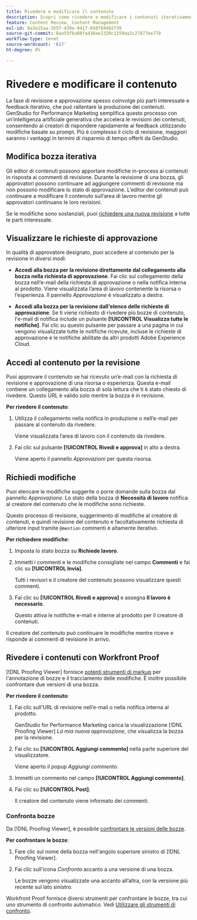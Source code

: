 ```yaml
---
title: Rivedere e modificare il contenuto
description: Scopri come rivedere e modificare i contenuti iterativamente con Adobe GenStudio for Performance Marketing.
feature: Content Review, Content Management
exl-id: 9a3a15aa-355f-439e-9417-850704402f39
source-git-commit: 8aa55fba08fa438ae2320c1159aa3c27877ee778
workflow-type: tm+mt
source-wordcount: '617'
ht-degree: 0%

---
```


# Rivedere e modificare il contenuto

La fase di revisione e approvazione spesso coinvolge più parti interessate e feedback iterativo, che può rallentare la produzione dei contenuti. GenStudio for Performance Marketing semplifica questo processo con un’intelligenza artificiale generativa che accelera le revisioni dei contenuti, consentendo ai creatori di rispondere rapidamente ai feedback utilizzando modifiche basate su prompt. Più è complesso il ciclo di revisione, maggiori saranno i vantaggi in termini di risparmio di tempo offerti da GenStudio.

## Modifica bozza iterativa

Gli editor di contenuti possono apportare modifiche in-process ai contenuti in risposta ai commenti di revisione. Durante la revisione di una bozza, gli approvatori possono continuare ad aggiungere commenti di revisione ma non possono modificare lo stato di approvazione. L’editor dei contenuti può continuare a modificare il contenuto sull’area di lavoro mentre gli approvatori continuano le loro revisioni.

Se le modifiche sono sostanziali, puoi [richiedere una nuova revisione](/help/user-guide/approvals/request-review.md#request-new-approval) a tutte le parti interessate.

## Visualizzare le richieste di approvazione

In qualità di approvatore designato, puoi accedere al contenuto per la revisione in diversi modi:

* **Accedi alla bozza per la revisione direttamente dal collegamento alla bozza nella richiesta di approvazione**. Fai clic sul collegamento della bozza nell’e-mail della richiesta di approvazione o nella notifica interna al prodotto. Viene visualizzata l’area di lavoro contenente la risorsa o l’esperienza. Il pannello _Approvazione_ è visualizzato a destra.

* **Accedi alla bozza per la revisione dall&#39;elenco delle richieste di approvazione**. Se ti viene richiesto di rivedere più bozze di contenuto, l&#39;e-mail di notifica include un pulsante **[!UICONTROL Visualizza tutte le notifiche]**. Fai clic su questo pulsante per passare a una pagina in cui vengono visualizzate tutte le notifiche ricevute, incluse le richieste di approvazione e le notifiche abilitate da altri prodotti Adobe Experience Cloud.

## Accedi al contenuto per la revisione

Puoi approvare il contenuto se hai ricevuto un’e-mail con la richiesta di revisione e approvazione di una risorsa o esperienza. Questa e-mail contiene un collegamento alla bozza di sola lettura che ti è stato chiesto di rivedere. Questo URL è valido solo mentre la bozza è in revisione.

**Per rivedere il contenuto**:

1. Utilizza il collegamento nella notifica in produzione o nell’e-mail per passare al contenuto da rivedere.

   Viene visualizzata l’area di lavoro con il contenuto da rivedere.

1. Fai clic sul pulsante **[!UICONTROL Rivedi e approva]** in alto a destra.

   Viene aperto il pannello _Approvazioni_ per questa risorsa.

## Richiedi modifiche

Puoi elencare le modifiche suggerite o porre domande sulla bozza dal pannello _Approvazione_. Lo stato della bozza di **Necessità di lavoro** notifica al creatore del contenuto che le modifiche sono richieste.

Questo processo di revisione, suggerimento di modifiche al creatore di contenuti, e quindi revisione del contenuto e facoltativamente richiesta di ulteriore input tramite `@mention` commenti è altamente iterativo.

**Per richiedere modifiche**:

1. Imposta lo stato bozza su **Richiede lavoro**.

1. Immetti i commenti e le modifiche consigliate nel campo **Commenti** e fai clic su **[!UICONTROL Invia]**.

   Tutti i revisori e il creatore del contenuto possono visualizzare questi commenti.

1. Fai clic su **[!UICONTROL Rivedi e approva]** e assegna **Il lavoro è necessario**.

   Questo attiva le notifiche e-mail e interne al prodotto per il creatore di contenuti.

Il creatore del contenuto può continuare le modifiche mentre riceve e risponde ai commenti di revisione in arrivo.

## Rivedere i contenuti con Workfront Proof

[!DNL Proofing Viewer] fornisce [potenti strumenti di markup](https://experienceleague.adobe.com/it/docs/workfront/using/review-and-approve-work/proofing/review-proofs-in-workfront/comment-on-a-proof/comment-on-proof-1) per l&#39;annotazione di bozze e il tracciamento delle modifiche. È inoltre possibile confrontare due versioni di una bozza.

**Per rivedere il contenuto**:

1. Fai clic sull’URL di revisione nell’e-mail o nella notifica interna al prodotto.

   GenStudio for Performance Marketing carica la visualizzazione [!DNL Proofing Viewer] _La mia nuova approvazione_, che visualizza la bozza per la revisione.

1. Fai clic su **[!UICONTROL Aggiungi commento]** nella parte superiore del visualizzatore.

   Viene aperto il popup _Aggiungi commento_.

1. Immetti un commento nel campo **[!UICONTROL Aggiungi commento]**.

1. Fai clic su **[!UICONTROL Post]**.

   Il creatore del contenuto viene informato dei commenti.

### Confronta bozze

Da [!DNL Proofing Viewer], è possibile [confrontare le versioni delle bozze](https://experienceleague.adobe.com/it/docs/workfront/using/workfront-proof/work-with-proofs-in-wf-proof/review-proofs-web-proofing-viewer/compare-proofs).

**Per confrontare le bozze**:

1. Fare clic sul nome della bozza nell&#39;angolo superiore sinistro di [!DNL Proofing Viewer].

1. Fai clic sull&#39;icona _Confronta_ accanto a una versione di una bozza.

   Le bozze vengono visualizzate una accanto all’altra, con la versione più recente sul lato sinistro.

Workfront Proof fornisce diversi strumenti per confrontare le bozze, tra cui uno strumento di confronto automatico. Vedi [Utilizzare gli strumenti di confronto](https://experienceleague.adobe.com/it/docs/workfront/using/workfront-proof/work-with-proofs-in-wf-proof/review-proofs-web-proofing-viewer/compare-proofs#use-the-compare-tools).
